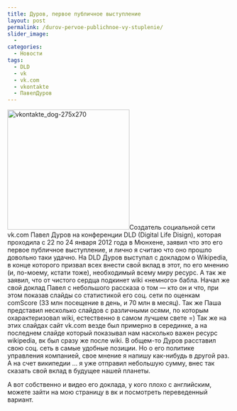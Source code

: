 ```yaml
---
title: Дуров, первое публичное выступление
layout: post
permalink: /durov-pervoe-publichnoe-vy-stuplenie/
slider_image:
  - 
categories:
  - Новости
tags:
  - DLD
  - vk
  - vk.com
  - vkontakte
  - ПавелДуров
---
```

<a href="http://res.cloudinary.com/doam-ru/image/upload/v1409069992/vkontakte_dog-275x270_d4we1a.png" rel="lightbox[303]" title="vkontakte_dog-275x270"><img class="alignleft size-full wp-image-772" src="http://res.cloudinary.com/doam-ru/image/upload/v1409069992/vkontakte_dog-275x270_d4we1a.png" alt="vkontakte_dog-275x270" width="275" height="270" /></a>Создатель социальной сети vk.com Павел Дуров на конференции DLD (Digital Life Disign), которая проходила с 22 по 24 января 2012 года в Мюнхене, заявил что это его первое публичное выступление, и лично я считаю что оно прошло довольно таки удачно. На DLD Дуров выступал с докладом о Wikipedia, в конце которого призвал всех внести свой вклад в этот, по его мнению (и, по-моему, кстати тоже), необходимый всему миру ресурс. А так же заявил, что от чистого сердца подкинет wiki &#171;немного&#187; бабла. <!--more--> Начал же свой доклад Павел с небольшого рассказа о том &#8212; кто он и что, при этом показав слайды со статистикой его соц. сети по оценкам comScore (33 млн посещение в день, и 70 млн в месяц). Так же Паша представил несколько слайдов с различными осями, по которым охарактеризовал wiki, естественно в самом лучшем свете =) Так же на этих слайдах сайт vk.com везде был примерно в серединке, а на последнем слайде который показывал нам насколько важен ресурс wikipedia, вк был сразу же после wiki. В общем-то Дуров расставил свою соц. сеть в самые удобные позиции. Но о его политике управления компанией, свое мнение я напишу как-нибудь в другой раз. А на счет википедии &#8230; я уже отправил небольшую сумму, внес так сказать свой вклад в будущее нашей планеты.

  
А вот собственно и видео его доклада, у кого плохо с английским, можете зайти на мою страницу в вк и посмотреть переведенный вариант.